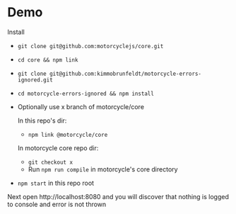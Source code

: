 # Demo

Install

* `git clone git@github.com:motorcyclejs/core.git`
* `cd core && npm link`
* `git clone git@github.com:kimmobrunfeldt/motorcycle-errors-ignored.git`
* `cd motorcycle-errors-ignored && npm install`
* Optionally use x branch of motorcycle/core

  In this repo's dir:
  * `npm link @motorcycle/core`

  In motorcycle core repo dir:
  * `git checkout x`
  * Run `npm run compile` in motorcycle's core directory
  
* `npm start` in this repo root


Next open http://localhost:8080 and you will discover that nothing is logged to console and error is not thrown
